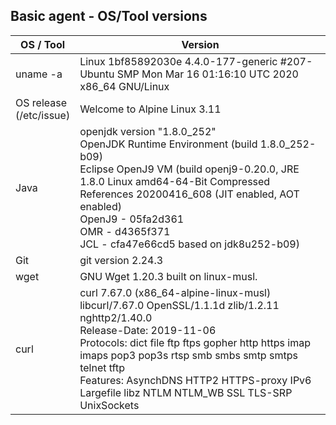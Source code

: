 ## Basic agent - OS/Tool versions

| OS / Tool | Version |
| -----------------|---------|
| uname -a | Linux 1bf85892030e 4.4.0-177-generic #207-Ubuntu SMP Mon Mar 16 01:16:10 UTC 2020 x86_64 GNU/Linux  |
| OS release <br> (/etc/issue) |  Welcome to Alpine Linux 3.11 |
| Java | openjdk version "1.8.0_252" <br> OpenJDK Runtime Environment (build 1.8.0_252-b09) <br> Eclipse OpenJ9 VM (build openj9-0.20.0, JRE 1.8.0 Linux amd64-64-Bit Compressed References 20200416_608 (JIT enabled, AOT enabled) <br> OpenJ9   - 05fa2d361 <br> OMR      - d4365f371 <br> JCL      - cfa47e66cd5 based on jdk8u252-b09) |
| Git | git version 2.24.3 |        
| wget | GNU Wget 1.20.3 built on linux-musl. |
| curl | curl 7.67.0 (x86_64-alpine-linux-musl) libcurl/7.67.0 OpenSSL/1.1.1d zlib/1.2.11 nghttp2/1.40.0 <br> Release-Date: 2019-11-06 <br> Protocols: dict file ftp ftps gopher http https imap imaps pop3 pop3s rtsp smb smbs smtp smtps telnet tftp <br> Features: AsynchDNS HTTP2 HTTPS-proxy IPv6 Largefile libz NTLM NTLM_WB SSL TLS-SRP UnixSockets |
